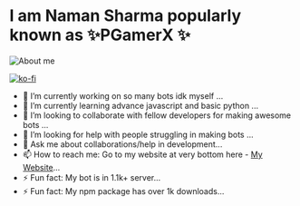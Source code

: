 


<h1>I am Naman Sharma popularly known as  ✨PGamerX ✨ </h1>



![About me](https://raw.githubusercontent.com/gist/UddeshJain/90646446c86e45c494d6e69bfc3005f1/raw/b15bee8a8b85f8740795b92c1878ab8ed9ec2204/About%20Me.gif)

[![ko-fi](https://ko-fi.com/img/githubbutton_sm.svg)](https://ko-fi.com/U7U438GWF)

- 🔭 I’m currently working on so many bots idk myself ...
- 🌱 I’m currently learning advance javascript and basic python ...
- 👯 I’m looking to collaborate with fellow developers for making awesome bots ...
- 🤔 I’m looking for help with people struggling in making bots ...
- 💬 Ask me about collaborations/help in development...
- 📫 How to reach me: Go to my website at very bottom here - [My Website](https://pgamerx.com)...
- ⚡ Fun fact: My bot is in 1.1k+ server...
- ⚡ Fun fact: My npm package has over 1k downloads...
